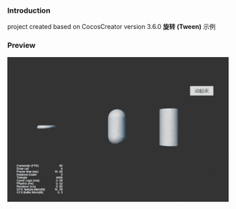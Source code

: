 ### Introduction

project created based on CocosCreator version 3.6.0 **旋转 (Tween)** 示例

### Preview
![image](../../../gif/202203/2022030502.gif)